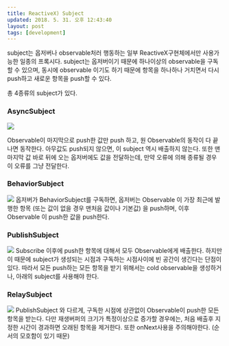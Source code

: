 ```yaml
---
title: ReactiveX) Subject
updated: 2018. 5. 31. 오후 12:43:40
layout: post
tags: [development]
---
```

subject는 옵저버나 observable처러 행동하는 일부 ReactiveX구현체에서만 사용가능한 일종의 프록시다. subject는 옵저버이기 때문에 하나이상의 observable을 구독할 수 있으며, 동시에 observable 이기도 하기 때문에 항목을 하나하나 거치면서 다시 push하고 새로운 항목을 push할 수 있다.

총 4종류의 subject가 있다.

### AsyncSubject
![](http://reactivex.io/documentation/operators/images/S.AsyncSubject.png)

Observable이 마지막으로 push한 값만 push 하고, 원 Observable의 동작이 다 끝나면 동작한다. 아무값도 push되지 않으면, 이 subject 역시 배출하지 않는다. 또한 맨 마지막 값 바로 뒤에 오는 옵저버에도 값을 전달하는데, 만약 오류에 의해 종류될 경우 이 오류를 그냥 전달한다.

### BehaviorSubject
![](http://reactivex.io/documentation/operators/images/S.BehaviorSubject.png)
옵저버가 BehaviorSubject를 구독하면, 옵저버는 Observable 이 가장 최근에 발행한 항목 (또는 값이 없을 경우 맨처음 값이나 기본값) 을 push하며, 이후 Observable 이 push한 값을 push한다.

### PublishSubject
![](http://reactivex.io/documentation/operators/images/S.PublishSubject.png)
Subscribe 이후에 push한 항목에 대해서 모두 Observable에게 배출한다. 하지만 이 때문에 subject가 생성되는 시점과 구독하는 시점사이에 빈 공간이 생긴다는 단점이 있다. 따라서 모든 push하는 모든 항목을 받기 위해서는 cold observable을 생성하거나, 아래의 subject를 사용해야 한다.

### RelaySubject
![](http://reactivex.io/documentation/operators/images/S.ReplaySubject.png)
PublishSubject 와 다르게, 구독한 시점에 상관없이 Observable이 push한 모든 항목을 받는다. 다만 재생버퍼의 크기가 특정이상으로 증가할 경우에는, 처음 배출후 지정한 시간이 경과하면 오래된 항목을 제거한다. 또한 onNext사용을 주의해야한다. (순서의 모호함이 있기 때문)
